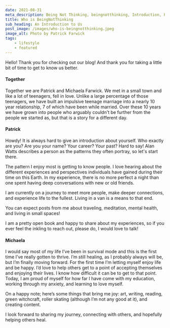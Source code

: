 ```yaml
---
date: 2021-08-31
meta_description: Being Not Thinking, beingnotthinking, Introduction, Patrick Farwick, Michaela Farwick
title: Who is BeingNotThinking
sub_heading: An Introduction to Us
post_image: /images/who-is-beingnotthinking.jpeg
image_alt: Photo by Patrick Farwick
tags:
    - lifestyle
    - featured
---
```


Hello! Thank you for checking out our blog! And thank you for taking a little bit of time to get to know us better. 

#### Together
Together we are Patrick and Michaela Farwick. We met in a small town and like a lot of teenagers, fell in love. Unlike a large percentage of those teenagers, we have built an impulsive teenage marriage into a nearly 10 year relationship, 7 of which have been while married. Over these 10 years we have grown into people who arguably couldn't be further from the people we started as, but that is a story for a different day. 

#### Patrick
Howdy! It is always hard to give an introduction about yourself. Who exactly are you? Are you your name? Your career? Your past? Hard to say! Alan Watts describes a person as the patterns they often portray, so let's start there. 

The pattern I enjoy most is getting to know people. I love hearing about the different experiences and perspectives individuals have gained during their time on this Earth. In my experience, there is no more perfect a night than one spent having deep conversations with new or old friends.

I am currently on a journey to meet more people, make deeper connections, and experience life to the fullest. Living in a van is a means to that end. 

You can expect posts from me about traveling, meditation, mental health, and living in small spaces! 

I am a pretty open book and happy to share about my experiences, so if you ever feel the inkling to reach out, please do, I would love to talk! 

#### Michaela
I would say most of my life I’ve been in survival mode and this is the first time I’ve really gotten to thrive. I’m still healing, as I probably always will be, but I’m finally moving forward. 
For the first time I’m letting myself enjoy life and be happy. I’d love to help others get to a point of accepting themselves and enjoying their lives. I know how difficult it can be to get to that point. 
Today, I am proud of myself for how far I have come with my education, working through my anxiety, and learning to love myself. 

On a happy note; here’s some things that bring me joy: art, writing, reading, green witchcraft, roller skating (although I’m not any good at it), and creating content. 

I look forward to sharing my journey, connecting with others, and hopefully helping others heal.